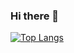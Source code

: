 ### Hi there 👋

[![Top Langs](https://github-readme-stats.vercel.app/api/top-langs/?username=alldsaiw&layout=compact)](https://github.com/anuraghazra/github-readme-stats)

<!--
**alldsaiw/alldsaiw** is a ✨ _special_ ✨ repository because its `README.md` (this file) appears on your GitHub profile.

Here are some ideas to get you started:

- 🔭 I’m currently working on ...
- 🌱 I’m currently learning ...
- 👯 I’m looking to collaborate on ...
- 🤔 I’m looking for help with ...
- 💬 Ask me about ...
- 📫 How to reach me: ...
- 😄 Pronouns: ...
- ⚡ Fun fact: ...
-->
